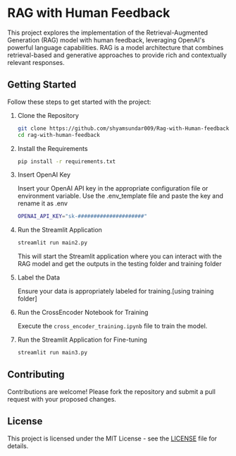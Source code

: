 # RAG with Human Feedback

This project explores the implementation of the Retrieval-Augmented Generation (RAG) model with human feedback, leveraging OpenAI's powerful language capabilities. RAG is a model architecture that combines retrieval-based and generative approaches to provide rich and contextually relevant responses.

## Getting Started

Follow these steps to get started with the project:

1. Clone the Repository

    ```bash
    git clone https://github.com/shyamsundar009/Rag-with-Human-feedback
    cd rag-with-human-feedback
    ```

2. Install the Requirements

    ```bash 
    pip install -r requirements.txt
    ```

3. Insert OpenAI Key

    Insert your OpenAI API key in the appropriate configuration file or environment variable. Use the .env_template file and paste the key and rename it as .env
    ```bash
    OPENAI_API_KEY="sk-#####################"
    ```

4. Run the Streamlit Application

    ```bash
    streamlit run main2.py
    ```

    This will start the Streamlit application where you can interact with the RAG model and get the outputs in the testing folder and training folder

5. Label the Data

    Ensure your data is appropriately labeled for training.[using training folder] 

6. Run the CrossEncoder Notebook for Training

    Execute the `cross_encoder_training.ipynb` file to train the model.

7. Run the Streamlit Application for Fine-tuning

    ```bash
    streamlit run main3.py
    ```

## Contributing

Contributions are welcome! Please fork the repository and submit a pull request with your proposed changes.

## License

This project is licensed under the MIT License - see the [LICENSE](LICENSE) file for details.
